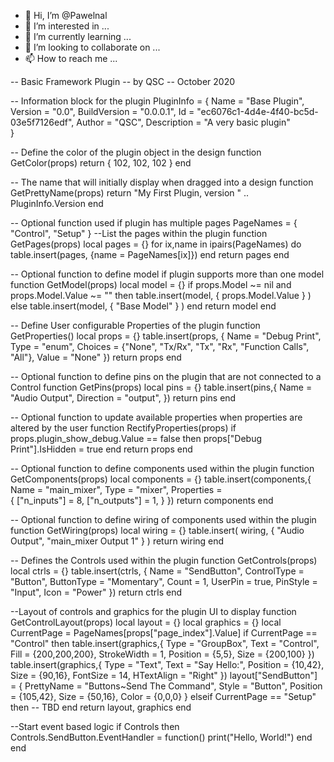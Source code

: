 - 👋 Hi, I’m @Pawelnal
- 👀 I’m interested in ...
- 🌱 I’m currently learning ...
- 💞️ I’m looking to collaborate on ...
- 📫 How to reach me ...

<!---
Pawelnal/Pawelnal is a ✨ special ✨ repository because its `README.md` (this file) appears on your GitHub profile.
You can click the Preview link to take a look at your changes.
--->

-- Basic Framework Plugin
-- by QSC
-- October 2020

-- Information block for the plugin
PluginInfo = {
    Name = "Base Plugin",
    Version = "0.0",
    BuildVersion = "0.0.0.1",
    Id = "ec6076c1-4d4e-4f40-bc5d-03e5f7126edf",
    Author = "QSC",
    Description = "A very basic plugin"  
  }
  
  -- Define the color of the plugin object in the design
  function GetColor(props)
    return { 102, 102, 102 }
  end
  
  -- The name that will initially display when dragged into a design
  function GetPrettyName(props)
    return "My First Plugin, version " .. PluginInfo.Version
  end
  
  -- Optional function used if plugin has multiple pages
  PageNames = { "Control", "Setup" }  --List the pages within the plugin
  function GetPages(props)
    local pages = {}
    for ix,name in ipairs(PageNames) do
      table.insert(pages, {name = PageNames[ix]})
    end
    return pages
  end
  
  -- Optional function to define model if plugin supports more than one model
  function GetModel(props)
    local model = {}
    if props.Model ~= nil and props.Model.Value ~= "" then
      table.insert(model, { props.Model.Value } )
    else
      table.insert(model, { "Base Model" } )
    end
   return model
  end
  
  -- Define User configurable Properties of the plugin
  function GetProperties()
    local props = {}
    table.insert(props, {
      Name = "Debug Print",
      Type = "enum",
      Choices = {"None", "Tx/Rx", "Tx", "Rx", "Function Calls", "All"},
      Value = "None"
    })
    return props
  end
  
  -- Optional function to define pins on the plugin that are not connected to a Control
  function GetPins(props)
    local pins = {}
    table.insert(pins,{
      Name = "Audio Output",
      Direction = "output",
    })
    return pins
  end
  
  -- Optional function to update available properties when properties are altered by the user
  function RectifyProperties(props)
    if props.plugin_show_debug.Value == false then 
      props["Debug Print"].IsHidden = true 
    end
    return props
  end
  
  -- Optional function to define components used within the plugin
  function GetComponents(props)
    local components = {}
    table.insert(components,{
      Name = "main_mixer",
      Type = "mixer",
      Properties =   
      {
        ["n_inputs"] = 8,
        ["n_outputs"] = 1,
      }
    })
    return components
  end
  
  -- Optional function to define wiring of components used within the plugin
  function GetWiring(props)
    local wiring = {}
    table.insert( wiring, { "Audio Output", "main_mixer Output 1" } )
    return wiring
  end
  
  -- Defines the Controls used within the plugin
  function GetControls(props)
    local ctrls = {}
    table.insert(ctrls, {
      Name = "SendButton",
      ControlType = "Button",
      ButtonType = "Momentary",
      Count = 1,
      UserPin = true,
      PinStyle = "Input",
      Icon = "Power"
    })
    return ctrls
  end
  
  --Layout of controls and graphics for the plugin UI to display
  function GetControlLayout(props)
    local layout = {}
    local graphics = {}
    local CurrentPage = PageNames[props["page_index"].Value]
    if CurrentPage == "Control" then
      table.insert(graphics,{
        Type = "GroupBox",
        Text = "Control",
        Fill = {200,200,200},
        StrokeWidth = 1,
        Position = {5,5},
        Size = {200,100}
      })
      table.insert(graphics,{
        Type = "Text",
        Text = "Say Hello:",
        Position = {10,42},
        Size = {90,16},
        FontSize = 14,
        HTextAlign = "Right"
      })
      layout["SendButton"] = {
        PrettyName = "Buttons~Send The Command",
        Style = "Button",
        Position = {105,42},
        Size = {50,16},
        Color = {0,0,0}
      }
    elseif CurrentPage == "Setup" then
      -- TBD
    end
    return layout, graphics
  end
  
  --Start event based logic
  if Controls then
    Controls.SendButton.EventHandler = function()
      print("Hello, World!")
    end
  end
